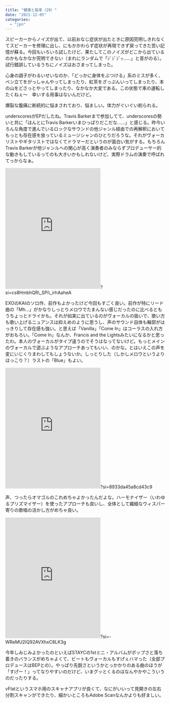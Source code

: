 ```yaml
---
title: "健康と能率（29）"
date: "2021-12-05"
categories: 
  - "jpn"
---
```


スピーカーからノイズが出て、以前おなじ症状が出たときに原因究明しきれなくてスピーカーを修理に出し、にもかかわらず症状が再現できず戻ってきた苦い記憶が蘇る。今回もいろいろ試したけど、果たしてこのノイズがどこから出ているのかもなかなか究明できない（まれにランダムで「ｼﾞｼﾞｼﾞｯ……」と音がのる）。試行錯誤しているうちにノイズはおさまってしまった。

心身の調子がわるいせいなのか、「どっかに身体をぶつける」系のミスが多く、ペン立てをがっしゃんやってしまったり、紅茶をざっぷんいってしまったり、本の山をどさっとやってしまったり、なかなか大変である。この状態で車の運転したくねぇ～　幸いする用事はないんだけど。

爆裂な腹痛に断続的に悩まされており、悩ましい。体力がぐいぐい削られる。

underscoresがEPだしたね。Travis Barkerまで参加してて、underscoresの勢いと共に「ほんとにTravis Barkerいまひっぱりだこだな……」と感じる。昨今いろんな角度で進んでいるロックなサウンドの他ジャンル経由での再解釈においてもっとも存在感を放っているミュージシャンのひとりだろうな。それがヴォーカリストやギタリストではなくてドラマーだというのが面白い気がする。もちろんTravis Barkerが他ジャンルへの関心が高く演奏者のみならずプロデューサー的な動きもしているってのも大きいかもしれないけど、実際ドラムの演奏で呼ばれてっからなぁ。

<iframe src="https://open.spotify.com/embed/album/1meyTrwRpRw7RnD8aoFfj0" width="300" height="380" frameborder="0" allowtransparency="true" allow="encrypted-media"></iframe>?si=cs8HmbhQR\_SPi\_irhAaheA

EXOのKAIのソロ作、前作もよかったけど今回もすごく良い。前作が特にリード曲の「Mh...」がかなりしっとりメロウでたまんない感じだったのに比べるともうちょっとドライかも。それが如実に出ているのがヴォーカルの扱いで、歌い方も歌い上げるニュアンスは抑えめのように思うし、声のサウンド自体も輪郭がはっきりして存在感も強い。と思えば「Vanilla」「Come In」はコーラスの入れ方がおもろい。「Come In」なんか、Francis and the Lightsみたいになるかと思ったわ。本人のヴォーカルがタイプ違うのでそうはなってないけど。もっとメインのヴォーカルで遊ぶようなアプローチあってもいい、のかな。とはいえこの声を変にいじくりまわしてもしょうないか。しっとりした（しかしメロウというよりほっこり？）ラストの「Blue」もよい。

<iframe src="https://open.spotify.com/embed/track/26cK5dfS2vwjaaTMn4ipt4" width="300" height="380" frameborder="0" allowtransparency="true" allow="encrypted-media"></iframe>?si=8933da45a8cd43c9

声、つったらオマゴルのこれめちゃよかったんだよな。ハーモナイザー（いわゆるプリズマイザー）を使ったアプローチも良いし、全体として繊細なウィスパー寄りの歌唱の活かし方がめちゃ良い。

<iframe src="https://open.spotify.com/embed/album/7HGjNJBj1NQGNwCzFD2LHj" width="300" height="380" frameborder="0" allowtransparency="true" allow="encrypted-media"></iframe>?si=-WReMU2IQ92AVXhxC8LK3g

今年しみじみよかったのといえばSTAYCの1stミニ・アルバムがポップさと落ち着きのバランスがめちゃよくて、ビートもヴォーカルもすげぇハマった（全部プロデュースはBEPとの）。やっぱり先鋭さというかとっかかりのある曲のほうが「すげー！」ってなりやすいのだけど、いまグッとくるのはなんやかやこういうのだったりする。

vFlatというスマホ用のスキャナアプリが良くて、なにがいいって見開きの左右分割スキャンができたり、細かいところもAdobe Scanなんかよりも好ましい。
